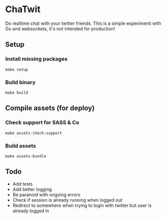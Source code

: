 # ChaTwit

Do realtime chat with your twitter friends. This is a simple experimenti with Go and websockets, it's not intended for production!

## Setup

### Install missing packages

```make setup```

### Build binary

```make build```

## Compile assets (for deploy)

### Check support for SASS & Co

```make assets-check-support```

### Build assets

```make assets-bundle```

## Todo

* Add tests
* Add better logging
* Be paranoid with ongoing errors
* Check if session is already running when logged out
* Redirect to somewhere when trying to login with twitter but user is already
  logged in
